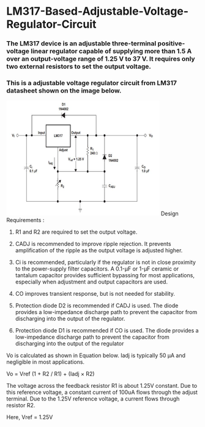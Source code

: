 # LM317-Based-Adjustable-Voltage-Regulator-Circuit

### The LM317 device is an adjustable three-terminal positive-voltage linear regulator capable of supplying more than 1.5 A over an output-voltage range of 1.25 V to 37 V. It requires only two external resistors to set the output voltage.
### This is a adjustable voltage regulator circuit from LM317 datasheet shown on the image below.
<img src="designbyTI.JPG" width = "400" height = "300" >
Design Requirements : 

1. R1 and R2 are required to set the output voltage.

2. CADJ is recommended to improve ripple rejection. It prevents amplification of the ripple as the output voltage
is adjusted higher.

3. Ci is recommended, particularly if the regulator is not in close proximity to the power-supply filter capacitors. A
0.1-µF or 1-µF ceramic or tantalum capacitor provides sufficient bypassing for most applications, especially
when adjustment and output capacitors are used.

4. CO improves transient response, but is not needed for stability.

5. Protection diode D2 is recommended if CADJ is used. The diode provides a low-impedance discharge path to
prevent the capacitor from discharging into the output of the regulator.

6. Protection diode D1 is recommended if CO is used. The diode provides a low-impedance discharge path to
prevent the capacitor from discharging into the output of the regulator

Vo is calculated as shown in Equation below. Iadj is typically 50 µA and negligible in most applications.

Vo = Vref (1 + R2 / R1) + (Iadj × R2)

The voltage across the feedback resistor R1 is about 1.25V constant. Due to this reference voltage, a constant current of 100uA flows through the adjust terminal. Due to the 1.25V reference voltage, a current flows through resistor R2.

Here, Vref = 1.25V
